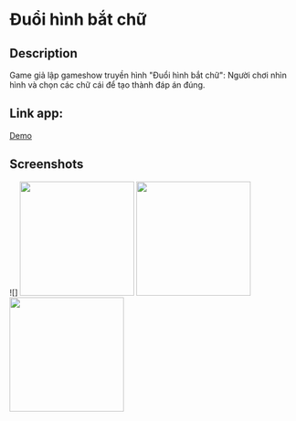 # Đuổi hình bắt chữ

## Description
Game giả lập gameshow truyền hình "Đuổi hình bắt chữ": Người chơi nhìn hình và chọn các chữ cái để tạo thành đáp án đúng.

## Link app: 
[Demo](https://github.com/quangda280296/DuoiHinhBatChu/blob/master/app/release/app-release.apk)

## Screenshots
![]
<img src="./screenshots/Home.jpg" width="200">
<img src="./screenshots/play 3.jpg" width="200">
<img src="./screenshots/dap an.jpg" width="200">
